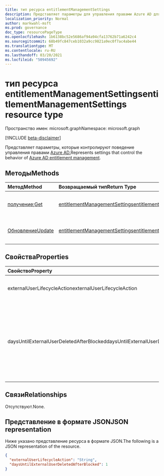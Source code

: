 ```yaml
---
title: тип ресурса entitlementManagementSettings
description: Представляет параметры для управления правами Azure AD для всех клиентов.
localization_priority: Normal
author: markwahl-msft
ms.prod: governance
doc_type: resourcePageType
ms.openlocfilehash: 1b6138bc52e5686af94a94cfa13762b71a6242c4
ms.sourcegitcommit: 68b49fc847ceb1032a9cc9821a9ec0f7ac4abe44
ms.translationtype: MT
ms.contentlocale: ru-RU
ms.lasthandoff: 03/20/2021
ms.locfileid: "50945692"
---
```

# <a name="entitlementmanagementsettings-resource-type"></a><span data-ttu-id="6538b-103">тип ресурса entitlementManagementSettings</span><span class="sxs-lookup"><span data-stu-id="6538b-103">entitlementManagementSettings resource type</span></span>

<span data-ttu-id="6538b-104">Пространство имен: microsoft.graph</span><span class="sxs-lookup"><span data-stu-id="6538b-104">Namespace: microsoft.graph</span></span>

[!INCLUDE [beta-disclaimer](../../includes/beta-disclaimer.md)]

<span data-ttu-id="6538b-105">Представляет параметры, которые контролируют поведение управления правами [Azure AD.](entitlementmanagement-root.md)</span><span class="sxs-lookup"><span data-stu-id="6538b-105">Represents settings that control the behavior of [Azure AD entitlement management](entitlementmanagement-root.md).</span></span>

## <a name="methods"></a><span data-ttu-id="6538b-106">Методы</span><span class="sxs-lookup"><span data-stu-id="6538b-106">Methods</span></span>

| <span data-ttu-id="6538b-107">Метод</span><span class="sxs-lookup"><span data-stu-id="6538b-107">Method</span></span>       | <span data-ttu-id="6538b-108">Возвращаемый тип</span><span class="sxs-lookup"><span data-stu-id="6538b-108">Return Type</span></span> | <span data-ttu-id="6538b-109">Описание</span><span class="sxs-lookup"><span data-stu-id="6538b-109">Description</span></span> |
|:-------------|:------------|:------------|
| <span data-ttu-id="6538b-110">[получение](../api/entitlementmanagementsettings-get.md);</span><span class="sxs-lookup"><span data-stu-id="6538b-110">[Get](../api/entitlementmanagementsettings-get.md)</span></span> | [<span data-ttu-id="6538b-111">entitlementManagementSettings</span><span class="sxs-lookup"><span data-stu-id="6538b-111">entitlementManagementSettings</span></span>](entitlementmanagementsettings.md) | <span data-ttu-id="6538b-112">Ознакомьтесь с свойствами объекта **entitlementManagementSettings.**</span><span class="sxs-lookup"><span data-stu-id="6538b-112">Read the properties of an **entitlementManagementSettings** object.</span></span> |
| [<span data-ttu-id="6538b-113">Обновление</span><span class="sxs-lookup"><span data-stu-id="6538b-113">Update</span></span>](../api/entitlementmanagementsettings-update.md) | [<span data-ttu-id="6538b-114">entitlementManagementSettings</span><span class="sxs-lookup"><span data-stu-id="6538b-114">entitlementManagementSettings</span></span>](entitlementmanagementsettings.md) | <span data-ttu-id="6538b-115">Обновление свойств объекта **entitlementManagementSettings.**</span><span class="sxs-lookup"><span data-stu-id="6538b-115">Update the properties of an **entitlementManagementSettings** object.</span></span> |

## <a name="properties"></a><span data-ttu-id="6538b-116">Свойства</span><span class="sxs-lookup"><span data-stu-id="6538b-116">Properties</span></span>

| <span data-ttu-id="6538b-117">Свойство</span><span class="sxs-lookup"><span data-stu-id="6538b-117">Property</span></span>     | <span data-ttu-id="6538b-118">Тип</span><span class="sxs-lookup"><span data-stu-id="6538b-118">Type</span></span>        | <span data-ttu-id="6538b-119">Описание</span><span class="sxs-lookup"><span data-stu-id="6538b-119">Description</span></span> |
|:-------------|:------------|:------------|
|<span data-ttu-id="6538b-120">externalUserLifecycleAction</span><span class="sxs-lookup"><span data-stu-id="6538b-120">externalUserLifecycleAction</span></span>|<span data-ttu-id="6538b-121">Строка</span><span class="sxs-lookup"><span data-stu-id="6538b-121">String</span></span>|<span data-ttu-id="6538b-122">Один `None` из `BlockSignIn` , или `BlockSignInAndDelete` .</span><span class="sxs-lookup"><span data-stu-id="6538b-122">One of `None`, `BlockSignIn`, or `BlockSignInAndDelete`.</span></span> |
|<span data-ttu-id="6538b-123">daysUntilExternalUserDeletedAfterBlocked</span><span class="sxs-lookup"><span data-stu-id="6538b-123">daysUntilExternalUserDeletedAfterBlocked</span></span>|<span data-ttu-id="6538b-124">Int64</span><span class="sxs-lookup"><span data-stu-id="6538b-124">Int64</span></span>|<span data-ttu-id="6538b-125">Если **externalUserLifecycleAction** — количество дней после блокировки внешнего пользователя до удаления `BlockSignInAndDelete` учетной записи.</span><span class="sxs-lookup"><span data-stu-id="6538b-125">If **externalUserLifecycleAction** is `BlockSignInAndDelete`, the number of days after an external user is blocked from sign in before their account is deleted.</span></span>|

## <a name="relationships"></a><span data-ttu-id="6538b-126">Связи</span><span class="sxs-lookup"><span data-stu-id="6538b-126">Relationships</span></span>

<span data-ttu-id="6538b-127">Отсутствуют.</span><span class="sxs-lookup"><span data-stu-id="6538b-127">None.</span></span>

## <a name="json-representation"></a><span data-ttu-id="6538b-128">Представление в формате JSON</span><span class="sxs-lookup"><span data-stu-id="6538b-128">JSON representation</span></span>

<span data-ttu-id="6538b-129">Ниже указано представление ресурса в формате JSON.</span><span class="sxs-lookup"><span data-stu-id="6538b-129">The following is a JSON representation of the resource.</span></span>

<!-- {
  "blockType": "resource",
  "optionalProperties": [

  ],
  "@odata.type": "microsoft.graph.entitlementManagementSettings",
  "keyProperty": ""
}-->

```json
{
  "externalUserLifecycleAction": "String",
  "daysUntilExternalUserDeletedAfterBlocked": 1
}
```

<!-- uuid: 16cd6b66-4b1a-43a1-adaf-3a886856ed98
2019-02-04 14:57:30 UTC -->
<!-- {
  "type": "#page.annotation",
  "description": "entitlementManagementSettings resource",
  "keywords": "",
  "section": "documentation",
  "tocPath": ""
}-->


